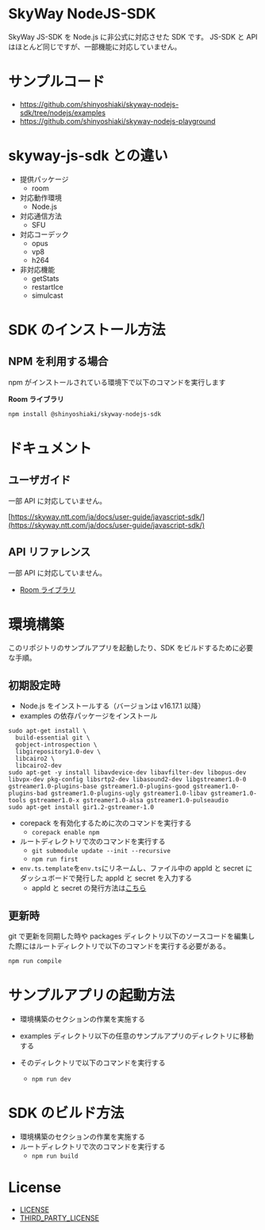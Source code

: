 # SkyWay NodeJS-SDK

SkyWay JS-SDK を Node.js に非公式に対応させた SDK です。
JS-SDK と API はほとんど同じですが、一部機能に対応していません。

# サンプルコード

- https://github.com/shinyoshiaki/skyway-nodejs-sdk/tree/nodejs/examples
- https://github.com/shinyoshiaki/skyway-nodejs-playground

# skyway-js-sdk との違い

- 提供パッケージ
  - room
- 対応動作環境
  - Node.js
- 対応通信方法
  - SFU
- 対応コーデック
  - opus
  - vp8
  - h264
- 非対応機能
  - getStats
  - restartIce
  - simulcast

# SDK のインストール方法

## NPM を利用する場合

npm がインストールされている環境下で以下のコマンドを実行します

**Room ライブラリ**

```sh
npm install @shinyoshiaki/skyway-nodejs-sdk
```

# ドキュメント

## ユーザガイド

一部 API に対応していません。

[https://skyway.ntt.com/ja/docs/user-guide/javascript-sdk/](https://skyway.ntt.com/ja/docs/user-guide/javascript-sdk/)

## API リファレンス

一部 API に対応していません。

- [Room ライブラリ](https://javascript-sdk.api-reference.skyway.ntt.com/room)

# 環境構築

このリポジトリのサンプルアプリを起動したり、SDK をビルドするために必要な手順。

## 初期設定時

- Node.js をインストールする（バージョンは v16.17.1 以降）
- examples の依存パッケージをインストール

```
sudo apt-get install \
  build-essential git \
  gobject-introspection \
  libgirepository1.0-dev \
  libcairo2 \
  libcairo2-dev
sudo apt-get -y install libavdevice-dev libavfilter-dev libopus-dev libvpx-dev pkg-config libsrtp2-dev libasound2-dev libgstreamer1.0-0 gstreamer1.0-plugins-base gstreamer1.0-plugins-good gstreamer1.0-plugins-bad gstreamer1.0-plugins-ugly gstreamer1.0-libav gstreamer1.0-tools gstreamer1.0-x gstreamer1.0-alsa gstreamer1.0-pulseaudio
sudo apt-get install gir1.2-gstreamer-1.0
```

- corepack を有効化するために次のコマンドを実行する
  - `corepack enable npm`
- ルートディレクトリで次のコマンドを実行する
  - `git submodule update --init --recursive`
  - `npm run first`
- `env.ts.template`を`env.ts`にリネームし、ファイル中の appId と secret にダッシュボードで発行した appId と secret を入力する
  - appId と secret の発行方法は[こちら](https://skyway.ntt.com/ja/docs/user-guide/javascript-sdk/quickstart/#199)

## 更新時

git で更新を同期した時や packages ディレクトリ以下のソースコードを編集した際にはルートディレクトリで以下のコマンドを実行する必要がある。

```sh
npm run compile
```

# サンプルアプリの起動方法

- 環境構築のセクションの作業を実施する
- examples ディレクトリ以下の任意のサンプルアプリのディレクトリに移動する
- そのディレクトリで以下のコマンドを実行する

  - `npm run dev`

# SDK のビルド方法

- 環境構築のセクションの作業を実施する
- ルートディレクトリで次のコマンドを実行する
  - `npm run build`

# License

- [LICENSE](/LICENSE)
- [THIRD_PARTY_LICENSE](/THIRD_PARTY_LICENSE)
